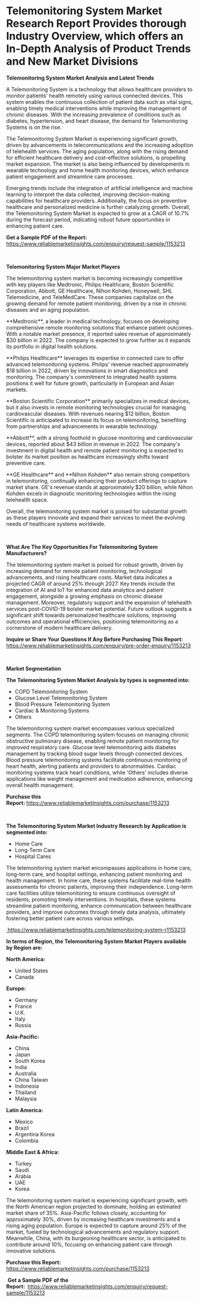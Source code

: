 <p><h1>Telemonitoring System Market Research Report Provides thorough Industry Overview, which offers an In-Depth Analysis of Product Trends and New Market Divisions</h1></p><p><strong>Telemonitoring System Market Analysis and Latest Trends</strong></p>
<p><p>A Telemonitoring System is a technology that allows healthcare providers to monitor patients' health remotely using various connected devices. This system enables the continuous collection of patient data such as vital signs, enabling timely medical interventions while improving the management of chronic diseases. With the increasing prevalence of conditions such as diabetes, hypertension, and heart disease, the demand for Telemonitoring Systems is on the rise.</p><p>The Telemonitoring System Market is experiencing significant growth, driven by advancements in telecommunications and the increasing adoption of telehealth services. The aging population, along with the rising demand for efficient healthcare delivery and cost-effective solutions, is propelling market expansion. The market is also being influenced by developments in wearable technology and home health monitoring devices, which enhance patient engagement and streamline care processes.</p><p>Emerging trends include the integration of artificial intelligence and machine learning to interpret the data collected, improving decision-making capabilities for healthcare providers. Additionally, the focus on preventive healthcare and personalized medicine is further catalyzing growth. Overall, the Telemonitoring System Market is expected to grow at a CAGR of 10.7% during the forecast period, indicating robust future opportunities in enhancing patient care.</p></p>
<p><strong>Get a Sample PDF of the Report:&nbsp;</strong> <a href="https://www.reliablemarketinsights.com/enquiry/request-sample/1153213?utm_campaign=2642&utm_medium=2&utm_source=Github&utm_content=ia&utm_term=13042025&utm_id=telemonitoring-system">https://www.reliablemarketinsights.com/enquiry/request-sample/1153213</a></p>
<p>&nbsp;</p>
<p><strong>Telemonitoring System Major Market Players</strong></p>
<p><p>The telemonitoring system market is becoming increasingly competitive with key players like Medtronic, Philips Healthcare, Boston Scientific Corporation, Abbott, GE Healthcare, Nihon Kohden, Honeywell, SHL Telemedicine, and TeleMedCare. These companies capitalize on the growing demand for remote patient monitoring, driven by a rise in chronic diseases and an aging population.</p><p>**Medtronic**, a leader in medical technology, focuses on developing comprehensive remote monitoring solutions that enhance patient outcomes. With a notable market presence, it reported sales revenue of approximately $30 billion in 2022. The company is expected to grow further as it expands its portfolio in digital health solutions.</p><p>**Philips Healthcare** leverages its expertise in connected care to offer advanced telemonitoring systems. Philips' revenue reached approximately $18 billion in 2022, driven by innovations in smart diagnostics and monitoring. The company's commitment to integrated health systems positions it well for future growth, particularly in European and Asian markets.</p><p>**Boston Scientific Corporation** primarily specializes in medical devices, but it also invests in remote monitoring technologies crucial for managing cardiovascular diseases. With revenues nearing $12 billion, Boston Scientific is anticipated to increase its focus on telemonitoring, benefiting from partnerships and advancements in wearable technology.</p><p>**Abbott**, with a strong foothold in glucose monitoring and cardiovascular devices, reported about $43 billion in revenue in 2022. The company's investment in digital health and remote patient monitoring is expected to bolster its market position as healthcare increasingly shifts toward preventive care.</p><p>**GE Healthcare** and **Nihon Kohden** also remain strong competitors in telemonitoring, continually enhancing their product offerings to capture market share. GE's revenue stands at approximately $20 billion, while Nihon Kohden excels in diagnostic monitoring technologies within the rising telehealth space.</p><p>Overall, the telemonitoring system market is poised for substantial growth as these players innovate and expand their services to meet the evolving needs of healthcare systems worldwide.</p></p>
<p>&nbsp;</p>
<p><strong>What Are The Key Opportunities For Telemonitoring System Manufacturers?</strong></p>
<p><p>The telemonitoring system market is poised for robust growth, driven by increasing demand for remote patient monitoring, technological advancements, and rising healthcare costs. Market data indicates a projected CAGR of around 25% through 2027. Key trends include the integration of AI and IoT for enhanced data analytics and patient engagement, alongside a growing emphasis on chronic disease management. Moreover, regulatory support and the expansion of telehealth services post-COVID-19 bolster market potential. Future outlook suggests a significant shift towards personalized healthcare solutions, improving outcomes and operational efficiencies, positioning telemonitoring as a cornerstone of modern healthcare delivery.</p></p>
<p><strong>Inquire or Share Your Questions If Any Before Purchasing This Report:</strong> <a href="https://www.reliablemarketinsights.com/enquiry/pre-order-enquiry/1153213?utm_campaign=2642&utm_medium=2&utm_source=Github&utm_content=ia&utm_term=13042025&utm_id=telemonitoring-system">https://www.reliablemarketinsights.com/enquiry/pre-order-enquiry/1153213</a></p>
<p>&nbsp;</p>
<p><strong>Market Segmentation</strong></p>
<p><strong>The Telemonitoring System Market Analysis by types is segmented into:</strong></p>
<p><ul><li>COPD Telemonitoring System</li><li>Glucose Level Telemonitoring System</li><li>Blood Pressure Telemonitoring System</li><li>Cardiac & Monitoring Systems</li><li>Others</li></ul></p>
<p><p>The telemonitoring system market encompasses various specialized segments. The COPD telemonitoring system focuses on managing chronic obstructive pulmonary disease, enabling remote patient monitoring for improved respiratory care. Glucose level telemonitoring aids diabetes management by tracking blood sugar levels through connected devices. Blood pressure telemonitoring systems facilitate continuous monitoring of heart health, alerting patients and providers to abnormalities. Cardiac monitoring systems track heart conditions, while 'Others' includes diverse applications like weight management and medication adherence, enhancing overall health management.</p></p>
<p><strong>Purchase this Report:&nbsp;</strong><a href="https://www.reliablemarketinsights.com/purchase/1153213?utm_campaign=2642&utm_medium=2&utm_source=Github&utm_content=ia&utm_term=13042025&utm_id=telemonitoring-system">https://www.reliablemarketinsights.com/purchase/1153213</a></p>
<p>&nbsp;</p>
<p><strong>The Telemonitoring System Market Industry Research by Application is segmented into:</strong></p>
<p><ul><li>Home Care</li><li>Long-Term Care</li><li>Hospital Cares</li></ul></p>
<p><p>The telemonitoring system market encompasses applications in home care, long-term care, and hospital settings, enhancing patient monitoring and health management. In home care, these systems facilitate real-time health assessments for chronic patients, improving their independence. Long-term care facilities utilize telemonitoring to ensure continuous oversight of residents, promoting timely interventions. In hospitals, these systems streamline patient monitoring, enhance communication between healthcare providers, and improve outcomes through timely data analysis, ultimately fostering better patient care across various settings.</p></p>
<p><a href="https://www.reliablemarketinsights.com/telemonitoring-system-r1153213?utm_campaign=2642&utm_medium=2&utm_source=Github&utm_content=ia&utm_term=13042025&utm_id=telemonitoring-system">&nbsp;https://www.reliablemarketinsights.com/telemonitoring-system-r1153213</a></p>
<p><strong>In terms of Region, the Telemonitoring System Market Players available by Region are:</strong></p>
<p>
    <p> <strong> North America: </strong>
        <ul>
            <li>United States</li>
            <li>Canada</li>
        </ul>
        </p> 
    <p> <strong> Europe: </strong>
        <ul>
            <li>Germany</li>
            <li>France</li>
            <li>U.K.</li>
            <li>Italy</li>
            <li>Russia</li>
        </ul>
        </p> 
    <p> <strong> Asia-Pacific: </strong>
        <ul>
            <li>China</li>
            <li>Japan</li>
            <li>South Korea</li>
            <li>India</li>
            <li>Australia</li>
            <li>China Taiwan</li>
            <li>Indonesia</li>
            <li>Thailand</li>
            <li>Malaysia</li>
        </ul>
        </p> 
    <p> <strong> Latin America: </strong>
        <ul>
            <li>Mexico</li>
            <li>Brazil</li>
            <li>Argentina Korea</li>
            <li>Colombia</li>
        </ul>
        </p> 
    <p> <strong> Middle East & Africa: </strong>
        <ul>
            <li>Turkey</li>
            <li>Saudi</li>
            <li>Arabia</li>
            <li>UAE</li>
            <li>Korea</li>
        </ul>
    </p>
    </p>
<p><p>The telemonitoring system market is experiencing significant growth, with the North American region projected to dominate, holding an estimated market share of 35%. Asia-Pacific follows closely, accounting for approximately 30%, driven by increasing healthcare investments and a rising aging population. Europe is expected to capture around 25% of the market, fueled by technological advancements and regulatory support. Meanwhile, China, with its burgeoning healthcare sector, is anticipated to contribute around 10%, focusing on enhancing patient care through innovative solutions.</p></p>
<p><strong>Purchase this Report: </strong><a href="https://www.reliablemarketinsights.com/purchase/1153213?utm_campaign=2642&utm_medium=2&utm_source=Github&utm_content=ia&utm_term=13042025&utm_id=telemonitoring-system">https://www.reliablemarketinsights.com/purchase/1153213</a></p>
<p>&nbsp;<strong>Get a Sample PDF of the Report:&nbsp;&nbsp;</strong><a href="https://www.reliablemarketinsights.com/enquiry/request-sample/1153213?utm_campaign=2642&utm_medium=2&utm_source=Github&utm_content=ia&utm_term=13042025&utm_id=telemonitoring-system">https://www.reliablemarketinsights.com/enquiry/request-sample/1153213</a></p>
<p><strong></strong></p>
<p><p></p><p></p><p></p></p>